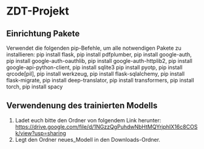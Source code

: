 # ZDT-Projekt
## Einrichtung Pakete
Verwendet die folgenden pip-Befehle, um alle notwendigen Pakete zu installieren: pip install flask, pip install pdfplumber, pip install google-auth, pip install google-auth-oauthlib, pip install google-auth-httplib2, pip install google-api-python-client, pip install sqlite3 pip install pyotp, pip install qrcode[pil], pip install werkzeug, pip install flask-sqlalchemy, pip install flask-migrate, pip install deep-translator, pip install transformers, pip install torch, pip install spacy
## Verwendenung des trainierten Modells
1. Ladet euch bitte den Ordner von folgendem Link herunter: https://drive.google.com/file/d/1NGzzQgPuhdwNbHtMQYrjphIX16c8COSk/view?usp=sharing
2. Legt den Ordner neues_Modell in den Downloads-Ordner.